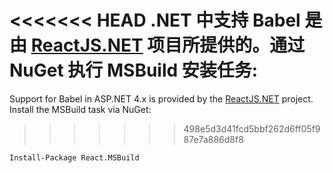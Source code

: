 <<<<<<< HEAD
.NET 中支持 Babel 是由 [ReactJS.NET](http://reactjs.net/) 项目所提供的。通过 NuGet 执行 MSBuild 安装任务:
=======
Support for Babel in ASP.NET 4.x is provided by the [ReactJS.NET](http://reactjs.net/) project. Install the MSBuild task via NuGet:
>>>>>>> 498e5d3d41fcd5bbf262d6ff05f987e7a886d8f8

```
Install-Package React.MSBuild
```
